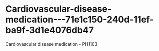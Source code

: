 # Cardiovascular-disease-medication---71e1c150-240d-11ef-ba9f-3d1e4076db47
Cardiovascular disease medication - PH1103
